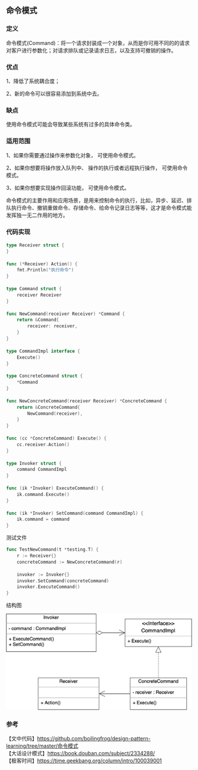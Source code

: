 ## 命令模式

### 定义

命令模式(Command)：将一个请求封装成一个对象，从而是你可用不同的的请求对客户进行参数化；对请求排队或记录请求日志，以及支持可撤销的操作。  

### 优点

1、降低了系统耦合度；  

2、新的命令可以很容易添加到系统中去。   

### 缺点

使用命令模式可能会导致某些系统有过多的具体命令类。   

### 适用范围

1、如果你需要通过操作来参数化对象， 可使用命令模式。  

2、如果你想要将操作放入队列中、 操作的执行或者远程执行操作， 可使用命令模式。   

3、如果你想要实现操作回滚功能， 可使用命令模式。  

命令模式的主要作用和应用场景，是用来控制命令的执行，比如，异步、延迟、排队执行命令、撤销重做命令、存储命令、给命令记录日志等等，这才是命令模式能发挥独一无二作用的地方。  

### 代码实现

```go
type Receiver struct {
}

func (*Receiver) Action() {
	fmt.Println("执行命令")
}

type Command struct {
	receiver Receiver
}

func NewCommand(receiver Receiver) *Command {
	return &Command{
		receiver: receiver,
	}
}

type CommandImpl interface {
	Execute()
}

type ConcreteCommand struct {
	*Command
}

func NewConcreteCommand(receiver Receiver) *ConcreteCommand {
	return &ConcreteCommand{
		NewCommand(receiver),
	}
}

func (cc *ConcreteCommand) Execute() {
	cc.receiver.Action()
}

type Invoker struct {
	command CommandImpl
}

func (ik *Invoker) ExecuteCommand() {
	ik.command.Execute()
}

func (ik *Invoker) SetCommand(command CommandImpl) {
	ik.command = command
}
```

测试文件  

```go
func TestNewCommand(t *testing.T) {
	r := Receiver{}
	concreteCommand := NewConcreteCommand(r)

	invoker := Invoker{}
	invoker.SetCommand(concreteCommand)
	invoker.ExecuteCommand()
}
```

结构图  

<img src="/img/pattern-command.png" alt="command" />

### 参考

【文中代码】https://github.com/boilingfrog/design-pattern-learning/tree/master/命令模式       
【大话设计模式】https://book.douban.com/subject/2334288/  
【极客时间】https://time.geekbang.org/column/intro/100039001   